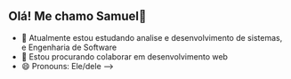 ## Olá! Me chamo Samuel👋

- 🌱 Atualmente estou estudando analise e desenvolvimento de sistemas, e Engenharia de Software
- 👯 Estou procurando colaborar em desenvolvimento web
- 😄 Pronouns: Ele/dele
-->
